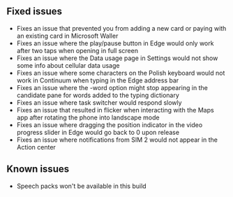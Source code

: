 ## Fixed issues
- Fixes an issue that prevented you from adding a new card or paying with an existing card in Microsoft Waller
- Fixes an issue where the play/pause button in Edge would only work after two taps when opening in full screen
- Fixes an issue where the Data usage page in Settings would not show some info about cellular data usage
- Fixes an issue where some characters on the Polish keyboard would not work in Continuum when typing in the Edge address bar
- Fixes an issue where the -word option might stop appearing in the candidate pane for words added to the typing dictionary
- Fixes an issue where task switcher would respond slowly
- Fixes an issue that resulted in flicker when interacting with the Maps app after rotating the phone into landscape mode
- Fixes an issue where dragging the position indicator in the video progress slider in Edge would go back to 0 upon release
- Fixes an issue where notifications from SIM 2 would not appear in the Action center

## Known issues
- Speech packs won't be available in this build